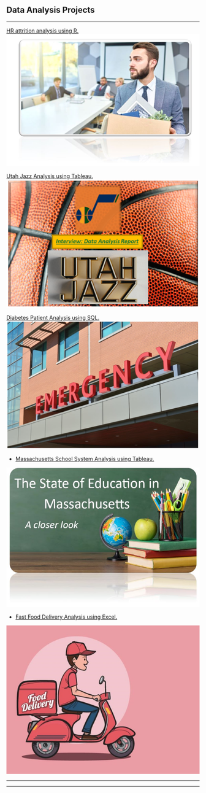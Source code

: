 ## Data Analysis Projects

---

[HR attrition analysis using R.](https://www.linkedin.com/pulse/analyzing-employee-attrition-using-r-jon-ekroth%3FtrackingId=HwnsDsm8Sh%252B9Kd5IV%252FOfjA%253D%253D/?trackingId=HwnsDsm8Sh%2B9Kd5IV%2FOfjA%3D%3D)
<img src="images/person-leaving2.jpg?raw=true"/>


[Utah Jazz Analysis using Tableau.](https://www.linkedin.com/pulse/interview-data-analyst-report-utah-jazz-jon-ekroth)
<img src="images/Top 16x9.png?raw=true"/>

[Diabetes Patient Analysis using SQL.](https://www.linkedin.com/posts/jon-ekroth-3b57b634_sql-hospital-dataanalytics-activity-7070775504189935616-ITgG?utm_source=share&utm_medium=member_desktop)
<img src="images/emergency.png?raw=true"/>

- [Massachusetts School System Analysis using Tableau.](https://www.linkedin.com/posts/jonekroth_tableau-project-analysis-activity-7067904985077800961-KG_3?utm_source=share&utm_medium=member_desktop)
<img src="images/chalk_board.jpg?raw=true"/>

- [Fast Food Delivery Analysis using Excel.](https://www.linkedin.com/posts/jon-ekroth-3b57b634_activity-7062471934411714560-ehwj?utm_source=share&utm_medium=member_desktop)
<img src="images/small_food7.jpg?raw=true"/>

---

---



<!--this is how you hide text -->
